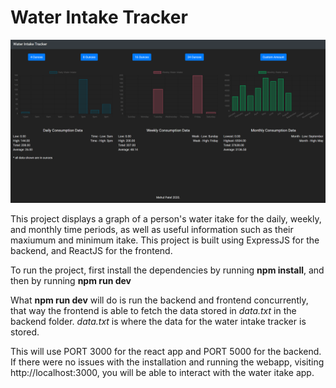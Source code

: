 # Water Intake Tracker

![Water Intake Gif](./gifs/WaterIntake.gif)

This project displays a graph of a person's water itake for the daily, weekly, and monthly time periods, as well as useful information such as their maxiumum and minimum itake. This project is built using ExpressJS for the backend, and ReactJS for the frontend.

To run the project, first install the dependencies by running **npm install**, and then by running **npm run dev**

What **npm run dev** will do is run the backend and frontend concurrently, that way the frontend is able to fetch the data stored in *data.txt* in the backend folder. *data.txt* is where the data for the water intake tracker is stored.

This will use PORT 3000 for the react app and PORT 5000 for the backend. If there were no issues with the installation and running the webapp, visiting http://localhost:3000, you will be able to interact with the water itake app.
